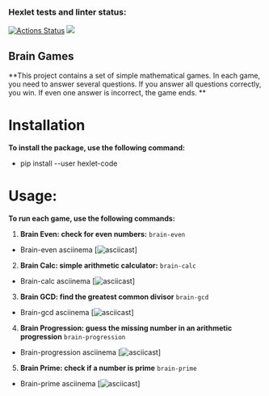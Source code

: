 ### Hexlet tests and linter status:
[![Actions Status](https://github.com/viktoriyadzhoruhova/python-project-49/actions/workflows/hexlet-check.yml/badge.svg)](https://github.com/viktoriyadzhoruhova/python-project-49/actions)
<a href="https://codeclimate.com/github/viktoriyadzhoruhova/python-project-49/maintainability"><img src="https://api.codeclimate.com/v1/badges/9acf1f80542720ebb529/maintainability" /></a>

## Brain Games

**This project contains a set of simple mathematical games. In each game, you need to answer several questions. If you answer all questions correctly, you win. If even one answer is incorrect, the game ends. **

# Installation

**To install the package, use the following command:**

- pip install --user hexlet-code

# Usage:
**To run each game, use the following commands:**

1. **Brain Even: check for even numbers:**
`brain-even`

- Brain-even asciinema
[![asciicast](https://asciinema.org/a/665934)]

2. **Brain Calc: simple arithmetic calculator:**
`brain-calc`

- Brain-calc asciinema
[![asciicast](https://asciinema.org/a/665935)]

3. **Brain GCD: find the greatest common divisor**
`brain-gcd`

- Brain-gcd asciinema
[![asciicast](https://asciinema.org/a/665942)]

4. **Brain Progression: guess the missing number in an arithmetic progression**
`brain-progression`

- Brain-progression asciinema
[![asciicast](https://asciinema.org/a/666611)]

5. **Brain Prime: check if a number is prime**
`brain-prime`

- Brain-prime asciinema
[![asciicast](https://asciinema.org/a/666618)]
